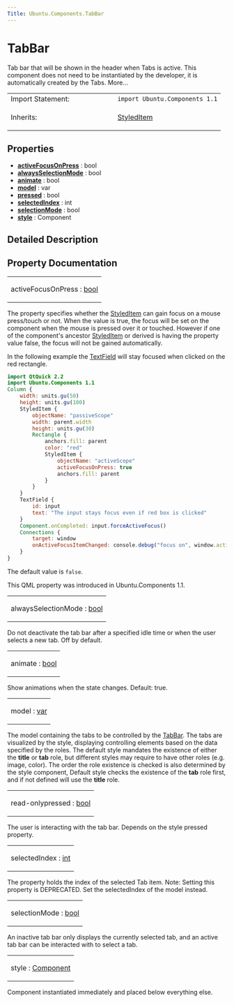 ```yaml
---
Title: Ubuntu.Components.TabBar
---
```

        
TabBar
======

<span class="subtitle"></span>
Tab bar that will be shown in the header when Tabs is active. This component does not need to be instantiated by the developer, it is automatically created by the Tabs. More...

<table>
<colgroup>
<col width="50%" />
<col width="50%" />
</colgroup>
<tbody>
<tr class="odd">
<td>Import Statement:</td>
<td><code>import Ubuntu.Components 1.1</code></td>
</tr>
<tr class="even">
<td>Inherits:</td>
<td><p><a href="Ubuntu.Components.StyledItem.md">StyledItem</a></p></td>
</tr>
</tbody>
</table>

<span id="properties"></span>
Properties
----------

-   ****[activeFocusOnPress](#activeFocusOnPress-prop)**** : bool
-   ****[alwaysSelectionMode](#alwaysSelectionMode-prop)**** : bool
-   ****[animate](#animate-prop)**** : bool
-   ****[model](#model-prop)**** : var
-   ****[pressed](#pressed-prop)**** : bool
-   ****[selectedIndex](#selectedIndex-prop)**** : int
-   ****[selectionMode](#selectionMode-prop)**** : bool
-   ****[style](#style-prop)**** : Component

<span id="details"></span>
Detailed Description
--------------------

Property Documentation
----------------------

<table>
<colgroup>
<col width="100%" />
</colgroup>
<tbody>
<tr class="odd">
<td><p><span id="activeFocusOnPress-prop"></span><span class="name">activeFocusOnPress</span> : <span class="type"><a href="http://qt-project.org/doc/qt-5.3/qml-bool.html">bool</a></span></p></td>
</tr>
</tbody>
</table>

The property specifies whether the [StyledItem](../Ubuntu.Components.StyledItem.md) can gain focus on a mouse press/touch or not. When the value is true, the focus will be set on the component when the mouse is pressed over it or touched. However if one of the component's ancestor [StyledItem](../Ubuntu.Components.StyledItem.md) or derived is having the property value false, the focus will not be gained automatically.

In the following example the [TextField](../Ubuntu.Components.TextField.md) will stay focused when clicked on the red rectangle.

``` qml
import QtQuick 2.2
import Ubuntu.Components 1.1
Column {
    width: units.gu(50)
    height: units.gu(100)
    StyledItem {
        objectName: "passiveScope"
        width: parent.width
        height: units.gu(30)
        Rectangle {
            anchors.fill: parent
            color: "red"
            StyledItem {
                objectName: "activeScope"
                activeFocusOnPress: true
                anchors.fill: parent
            }
        }
    }
    TextField {
        id: input
        text: "The input stays focus even if red box is clicked"
    }
    Component.onCompleted: input.forceActiveFocus()
    Connections {
        target: window
        onActiveFocusItemChanged: console.debug("focus on", window.activeFocusItem)
    }
}
```

The default value is `false`.

This QML property was introduced in Ubuntu.Components 1.1.

<table>
<colgroup>
<col width="100%" />
</colgroup>
<tbody>
<tr class="odd">
<td><p><span id="alwaysSelectionMode-prop"></span><span class="name">alwaysSelectionMode</span> : <span class="type"><a href="http://qt-project.org/doc/qt-5.3/qml-bool.html">bool</a></span></p></td>
</tr>
</tbody>
</table>

Do not deactivate the tab bar after a specified idle time or when the user selects a new tab. Off by default.

<table>
<colgroup>
<col width="100%" />
</colgroup>
<tbody>
<tr class="odd">
<td><p><span id="animate-prop"></span><span class="name">animate</span> : <span class="type"><a href="http://qt-project.org/doc/qt-5.3/qml-bool.html">bool</a></span></p></td>
</tr>
</tbody>
</table>

Show animations when the state changes. Default: true.

<table>
<colgroup>
<col width="100%" />
</colgroup>
<tbody>
<tr class="odd">
<td><p><span id="model-prop"></span><span class="name">model</span> : <span class="type"><a href="http://qt-project.org/doc/qt-5.3/qml-var.html">var</a></span></p></td>
</tr>
</tbody>
</table>

The model containing the tabs to be controlled by the [TabBar](index.html). The tabs are visualized by the style, displaying controlling elements based on the data specified by the roles. The default style mandates the existence of either the **title** or **tab** role, but different styles may require to have other roles (e.g. image, color). The order the role existence is checked is also determined by the style component, Default style checks the existence of the **tab** role first, and if not defined will use the **title** role.

<table>
<colgroup>
<col width="100%" />
</colgroup>
<tbody>
<tr class="odd">
<td><p><span id="pressed-prop"></span><span class="qmlreadonly">read-only</span><span class="name">pressed</span> : <span class="type"><a href="http://qt-project.org/doc/qt-5.3/qml-bool.html">bool</a></span></p></td>
</tr>
</tbody>
</table>

The user is interacting with the tab bar. Depends on the style pressed property.

<table>
<colgroup>
<col width="100%" />
</colgroup>
<tbody>
<tr class="odd">
<td><p><span id="selectedIndex-prop"></span><span class="name">selectedIndex</span> : <span class="type"><a href="http://qt-project.org/doc/qt-5.3/qml-int.html">int</a></span></p></td>
</tr>
</tbody>
</table>

The property holds the index of the selected Tab item. Note: Setting this property is DEPRECATED. Set the selectedIndex of the model instead.

<table>
<colgroup>
<col width="100%" />
</colgroup>
<tbody>
<tr class="odd">
<td><p><span id="selectionMode-prop"></span><span class="name">selectionMode</span> : <span class="type"><a href="http://qt-project.org/doc/qt-5.3/qml-bool.html">bool</a></span></p></td>
</tr>
</tbody>
</table>

An inactive tab bar only displays the currently selected tab, and an active tab bar can be interacted with to select a tab.

<table>
<colgroup>
<col width="100%" />
</colgroup>
<tbody>
<tr class="odd">
<td><p><span id="style-prop"></span><span class="name">style</span> : <span class="type"><a href="QtQml.Component.md">Component</a></span></p></td>
</tr>
</tbody>
</table>

Component instantiated immediately and placed below everything else.

